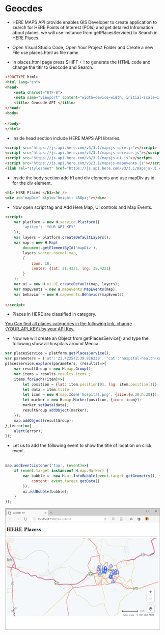 # Geocdes

* HERE MAPS API provide enables GIS Developer to create application to search for HERE Points of Interest (POIs) and get detailed Infromation about places, we will use instance from getPlacesService() to Search in HERE Places.

* Open Visual Studio Code, Open Your Project Folder and Create a new File use places.html as file name.

* In places.html page press SHIFT + ! to generate the HTML code and change the titlr to Geocode and Search.

```html
<!DOCTYPE html>
<html lang="en">
<head>
    <meta charset="UTF-8">
    <meta name="viewport" content="width=device-width, initial-scale=1.0">
    <title> Geocode API </title>
</head>
<body>
    
</body>
</html>
```

* Inside head section include HERE MAPS API libraries.

```html
<script src="https://js.api.here.com/v3/3.1/mapsjs-core.js"></script>
<script src="https://js.api.here.com/v3/3.1/mapsjs-service.js"></script>
<script src="https://js.api.here.com/v3/3.1/mapsjs-ui.js"></script>
<script src="https://js.api.here.com/v3/3.1/mapsjs-mapevents.js"></script>
<link rel="stylesheet" href="https://js.api.here.com/v3/3.1/mapsjs-ui.css" />
```

* Inside the body section add h1 and div elements and use mapDiv as id for the div element.

```html
<h1> HERE Places </h1><hr />
<div id="mapDiv" style="height: 450px;"></div>
```

* Now open script tag and Add Here Map, UI controls and Map Events.

```html
<script>
	var platform = new H.service.Platform({
		'apikey': 'YOUR API KEY'
	});
	var layers = platform.createDefaultLayers();
	var map = new H.Map(
		document.getElementById('mapDiv'),
		layers.vector.normal.map,
		{
			zoom: 10,
			center: {lat: 21.4321, lng: 39.4321}
		}
	);
	var ui = new H.ui.UI.createDefault(map, layers);
	var mapEvents = new H.mapevents.MapEvents(map);
	var behavior = new H.mapevents.Behavior(mapEvents);

</script>
```

* Places in HERE are classified in category.

[You Can find all places categories in the following link, change {YOUR_API_KEY} by your API Key.](https://places.ls.hereapi.com/places/v1/categories/places?at=21.422542,39.826230&apiKey={YOUR_API_KEY})

* Now we will create an Object from getPlacesService() and type the following show all hospitals around Mecca.


```javascript
var placesService = platform.getPlacesService();
var parameters = {'at':'21.422542,39.826230', 'cat':'hospital-health-care-facility'};
placesService.explore(parameters, (results)=>{
	var resultGroup = new H.map.Group();
	var items = results.results.items ;
	items.forEach((item)=>{
		let position = {lat: item.position[0], lng: item.position[1]};
		let data = item.title ;
		let icon = new H.map.Icon('hospital.png', {size:{w:20,h:20}});
		let marker = new H.map.Marker(position, {icon: icon});
		marker.setData(data);
		resultGroup.addObject(marker);
	});
	map.addObject(resultGroup);
},(error)=>{
	alert(error);
});

```

* Let us to add the following event to show the title of location on click event.

```javascript

map.addEventListener('tap', (event)=>{
	if (event.target instanceof H.map.Marker) {
		var bubble =  new H.ui.InfoBubble(event.target.getGeometry(), {
			content: event.target.getData()
		});
		ui.addBubble(bubble);
	}
});

```

![Alt Fiqure 2](places.png)
